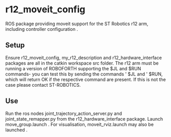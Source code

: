 # r12_moveit_config
ROS package providing moveit support for the ST Robotics r12 arm, including controller configuration .

## Setup
Ensure r12_moveit_config, my_r12_description and r12_hardware_interface packages are all in the catkin workspace src folder. The r12 arm must be running a version of ROBOFORTH supporting the $JL and $RUN commands- you can test this by sending the commands ' $JL and ' $RUN, which will return OK if the respective command are present. If this is not the case please contact ST-ROBOTICS.

## Use
Run the ros nodes joint_trajectory_action_server.py and joint_state_remapper.py from the r12_hardware_interface package. Launch move_group.launch . For visualisation, moveit_rviz.launch may also be launched .
